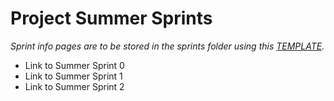 # Project Summer Sprints

*Sprint info pages are to be stored in the sprints folder using this [TEMPLATE](sprints/sprint-info-template.md).*

* Link to Summer Sprint 0
* Link to Summer Sprint 1
* Link to Summer Sprint 2
